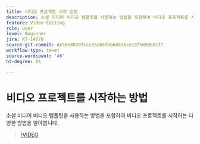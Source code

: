 ```yaml
---
title: 비디오 프로젝트 시작 방법
description: 소셜 미디어 비디오 템플릿을 사용하는 방법을 포함하여 비디오 프로젝트를 시작하는 다양한 방법을 알아봅니다.
feature: Video Editing
role: User
level: Beginner
jira: KT-14870
source-git-commit: dc50e8039fccc85c65fbb6d436ce18f5d90b91f7
workflow-type: tm+mt
source-wordcount: '46'
ht-degree: 0%

---
```


# 비디오 프로젝트를 시작하는 방법

소셜 미디어 비디오 템플릿을 사용하는 방법을 포함하여 비디오 프로젝트를 시작하는 다양한 방법을 알아봅니다.

>[!VIDEO](https://video.tv.adobe.com/v/3427070?quality=12&learn=on&hidetitle=true)
